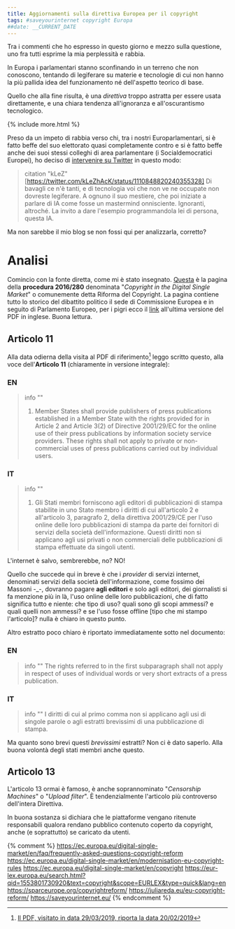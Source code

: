 ```yaml
---
title: Aggiornamenti sulla direttiva Europea per il copyright
tags: #saveyourinternet copyright Europa
##date: __CURRENT_DATE
---
```


Tra i commenti che ho espresso in questo giorno e mezzo sulla questione, uno fra tutti esprime la mia perplessità e rabbia.

In Europa i parlamentari stanno sconfinando in un terreno che non conoscono, tentando di legiferare su materie e tecnologie di cui non hanno la più pallida idea del funzionamento né dell'aspetto teorico di base.

Quello che alla fine risulta, è una *direttiva* troppo astratta per essere usata direttamente, e una chiara tendenza all'ignoranza e all'oscurantismo tecnologico.

{% include more.html %}

Preso da un impeto di rabbia verso chi, tra i nostri Europarlamentari, si è fatto beffe del suo elettorato quasi completamente contro e si è fatto beffe anche dei suoi stessi colleghi di area parlamentare (i Socialdemocratici Europei), ho deciso di [intervenire su Twitter](https://twitter.com/kLeZhAcK/status/1110848820240355328) in questo modo:

> citation "kLeZ" [https://twitter.com/kLeZhAcK/status/1110848820240355328]
> Di bavagli ce n'è tanti, e di tecnologia voi che non ve ne occupate non dovreste legiferare.
> A ognuno il suo mestiere, che poi iniziate a parlare di IA come fosse un mastermind onnisciente.
> Ignoranti, altroché. La invito a dare l'esempio programmandola lei di persona, questa IA.

Ma non sarebbe il mio blog se non fossi qui per analizzarla, corretto?

# Analisi

Comincio con la fonte diretta, come mi è stato insegnato. [Questa](https://eur-lex.europa.eu/procedure/EN/2016_280) è la pagina della **procedura 2016/280** denominata "*Copyright in the Digital Single Market*" o comunemente detta Riforma del Copyright. La pagina contiene tutto lo storico del dibattito politico il sede di Commissione Europea e in seguito di Parlamento Europeo, per i pigri ecco il [link](https://eur-lex.europa.eu/legal-content/EN/TXT/PDF/?uri=CONSIL:ST_6637_2019_INIT&from=EN) all'ultima versione del PDF in inglese. Buona lettura.

## Articolo 11

Alla data odierna della visita al PDF di riferimento[^1] leggo scritto questo, alla voce dell'**Articolo 11** (chiaramente in versione integrale):

### EN

> info ""
> 1. Member States shall provide publishers of press publications established in a Member State
> with the rights provided for in Article 2 and Article 3(2) of Directive 2001/29/EC for the online use
> of their press publications by information society service providers. These rights shall not apply to
> private or non-commercial uses of press publications carried out by individual users.

### IT

> info ""
> 1. Gli Stati membri forniscono agli editori di pubblicazioni di stampa stabilite in uno Stato membro
> i diritti di cui all'articolo 2 e all'articolo 3, paragrafo 2, della direttiva 2001/29/CE per l'uso
> online delle loro pubblicazioni di stampa da parte dei fornitori di servizi della società dell'informazione.
> Questi diritti non si applicano agli usi privati o non commerciali delle pubblicazioni di stampa effettuate da singoli utenti.

L'internet è salvo, sembrerebbe, no? NO!

Quello che succede qui in breve è che i *provider* di servizi internet, denominati servizi della società dell'informazione, come fossimo dei Massoni -_-, dovranno pagare **agli editori** e solo agli editori, dei giornalisti si fa menzione più in là, l'uso online delle loro pubblicazioni, che di fatto significa tutto e niente: che tipo di uso? quali sono gli scopi ammessi? e quali quelli non ammessi? e se l'uso fosse offline [tipo che mi stampo l'articolo]? nulla è chiaro in questo punto.

Altro estratto poco chiaro è riportato immediatamente sotto nel documento:

### EN

> info ""
> The rights referred to in the first subparagraph shall not apply in
> respect of uses of individual words or very short extracts of a press publication.

### IT

> info ""
> I diritti di cui al primo comma non si applicano
> agli usi di singole parole o agli estratti brevissimi di una pubblicazione di stampa.

Ma quanto sono brevi questi *brevissimi* estratti? Non ci è dato saperlo. Alla buona volontà degli stati membri anche questo.

## Articolo 13

L'articolo 13 ormai è famoso, è anche soprannominato "*Censorship Machines*" o "*Upload filter*". È tendenzialmente l'articolo più controverso dell'intera Direttiva.

In buona sostanza si dichiara che le piattaforme vengano ritenute responsabili qualora rendano pubblico contenuto coperto da copyright, anche (e soprattutto) se caricato da utenti.

[^1]: [Il PDF, visitato in data 29/03/2019, riporta la data 20/02/2019](https://eur-lex.europa.eu/legal-content/EN/TXT/PDF/?uri=CONSIL:ST_6637_2019_INIT&from=EN)

{% comment %}
https://ec.europa.eu/digital-single-market/en/faq/frequently-asked-questions-copyright-reform
https://ec.europa.eu/digital-single-market/en/modernisation-eu-copyright-rules
https://ec.europa.eu/digital-single-market/en/copyright
https://eur-lex.europa.eu/search.html?qid=1553801730920&text=copyright&scope=EURLEX&type=quick&lang=en
https://sparceurope.org/copyrightreform/
https://juliareda.eu/eu-copyright-reform/
https://saveyourinternet.eu/
{% endcomment %}
